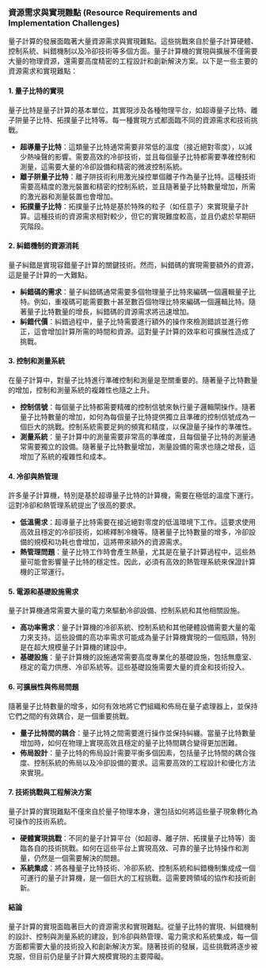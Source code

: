 ### **資源需求與實現難點 (Resource Requirements and Implementation Challenges)**

量子計算的發展面臨著大量資源需求與實現難點。這些挑戰來自於量子計算硬體、控制系統、糾錯機制以及冷卻技術等多個方面。量子計算機的實現與擴展不僅需要大量的物理資源，還需要高度精密的工程設計和創新解決方案。以下是一些主要的資源需求和實現難點：

#### **1. 量子比特的實現**
量子比特是量子計算的基本單位，其實現涉及各種物理平台，如超導量子比特、離子阱量子比特、拓撲量子比特等。每一種實現方式都面臨不同的資源需求和技術挑戰。

- **超導量子比特**：這類量子比特通常需要非常低的溫度（接近絕對零度），以減少熱噪聲的影響。需要高效的冷卻技術，並且每個量子比特都需要準確控制和測量，這需要大量的冷卻設備和精密的微波控制系統。
- **離子阱量子比特**：離子阱技術利用激光操控單個離子作為量子比特。這種技術需要高精度的激光裝置和精密的控制系統，並且隨著量子比特數量增加，所需的激光器和測量裝置也會增加。
- **拓撲量子比特**：拓撲量子比特是基於特殊的粒子（如任意子）來實現量子計算。這種技術的資源需求相對較少，但它的實現難度較高，並且仍處於早期研究階段。

#### **2. 糾錯機制的資源消耗**
量子糾錯是實現容錯量子計算的關鍵技術。然而，糾錯碼的實現需要額外的資源，這是量子計算的一大難點。

- **糾錯碼的需求**：量子糾錯碼通常需要多個物理量子比特來編碼一個邏輯量子比特。例如，重複碼可能需要數十甚至數百個物理比特來編碼一個邏輯比特。隨著量子比特數量的增長，糾錯碼的資源需求將迅速增加。
- **糾錯代價**：糾錯過程中，量子比特需要進行額外的操作來檢測錯誤並進行修正，這會增加計算所需的時間和資源。這對量子計算的效率和可擴展性造成了挑戰。

#### **3. 控制和測量系統**
在量子計算中，對量子比特進行準確控制和測量是至關重要的。隨著量子比特數量的增加，控制和測量系統的複雜性也隨之上升。

- **控制信號**：每個量子比特都需要精確的控制信號來執行量子邏輯閘操作。隨著量子比特數量的增加，如何為每個量子比特提供獨立且準確的控制信號成為一個巨大的挑戰。控制系統需要足夠的頻寬和精度，以保證量子操作的準確性。
- **測量系統**：量子計算中的測量需要非常高的準確度，且每個量子比特的測量通常需要獨立的設備。隨著量子比特數量增加，測量設備的需求也隨之增長，這增加了系統的複雜性和成本。

#### **4. 冷卻與熱管理**
許多量子計算機，特別是基於超導量子比特的計算機，需要在極低的溫度下運行。這對冷卻和熱管理系統提出了很高的要求。

- **低溫需求**：超導量子比特需要在接近絕對零度的低溫環境下工作。這要求使用高效且穩定的冷卻技術，如稀釋制冷機等。隨著量子比特數量的增多，冷卻設備的規模和功耗也會增加，這將帶來額外的資源需求。
- **熱管理問題**：量子比特工作時會產生熱量，尤其是在量子計算過程中，這些熱量可能會影響量子比特的穩定性。因此，必須有高效的熱管理系統來保證計算機的正常運行。

#### **5. 電源和基礎設施需求**
量子計算機通常需要大量的電力來驅動冷卻設備、控制系統和其他相關設施。

- **高功率需求**：量子計算機的冷卻系統、控制系統和其他硬體設備需要大量的電力來支持。這些設備的高功率需求可能成為量子計算機實現的一個瓶頸，特別是在超大規模量子計算機的建設中。
- **基礎設施**：量子計算機的設施通常需要高度專業化的基礎設施，包括無塵室、穩定的電力供應、冷卻系統等。這些基礎設施需要大量的資金和技術投入。

#### **6. 可擴展性與佈局問題**
隨著量子比特數量的增多，如何有效地將它們組織和佈局在量子處理器上，並保持它們之間的有效耦合，是一個重要挑戰。

- **量子比特間的耦合**：量子比特之間需要進行操作並保持糾纏。當量子比特數量增加時，如何在物理上實現高效且穩定的量子比特間耦合變得更加困難。
- **佈局設計**：量子比特的佈局設計需要平衡多個因素，包括量子比特間的耦合強度、控制系統的佈局以及冷卻設備的要求。這需要高效的工程設計和優化方法來實現。

#### **7. 技術挑戰與工程解決方案**
量子計算的實現難點不僅來自於量子物理本身，還包括如何將這些量子現象轉化為可操作的技術系統。

- **硬體實現挑戰**：不同的量子計算平台（如超導、離子阱、拓撲量子比特等）面臨各自的技術挑戰。如何在這些平台上實現高效、可靠的量子比特操作和測量，仍然是一個需要解決的問題。
- **系統集成**：將各種量子比特技術、冷卻系統、控制系統和糾錯機制集成成一個可運行的量子計算機，是一個巨大的工程挑戰。這需要跨領域的協作和技術創新。

#### **結論**
量子計算的實現面臨著巨大的資源需求和實現難點。從量子比特的實現、糾錯機制的設計、控制與測量系統的建設，到冷卻與熱管理、電力需求和系統集成，每一個方面都需要大量的技術投入和創新解決方案。隨著技術的發展，這些挑戰將逐步被克服，但目前仍是量子計算大規模實現的主要障礙。